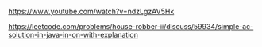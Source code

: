 https://www.youtube.com/watch?v=ndzLgzAV5Hk

https://leetcode.com/problems/house-robber-ii/discuss/59934/simple-ac-solution-in-java-in-on-with-explanation
